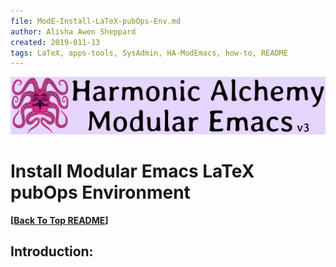 ```yaml
---
file: ModE-Install-LaTeX-pubOps-Env.md
author: Alisha Awen Sheppard
created: 2019-011-13
tags: LaTeX, apps-tools, SysAdmin, HA-ModEmacs, how-to, README 
---
```

<!-- #LaTeX #apps-tools #SysAdmin #HA-ModEmacs #how-to #README -->

![Banner](./media/Modular-Emacs-Github-Banner-v3.png)

# Install Modular Emacs LaTeX pubOps Environment

**[\[Back To Top README\]](../README.md)**

## Introduction:


